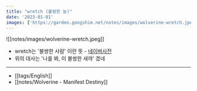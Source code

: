 ```yaml
---
title: "wretch (불쌍한 놈)"
date: '2023-01-01'
images: ['https://garden.gongshim.net/notes/images/wolverine-wretch.jpeg']
---
```

![[notes/images/wolverine-wretch.jpeg]]

- wretch는 '불쌍한 사람' 이란 뜻 - [네이버사전](https://en.dict.naver.com/#/entry/enko/a64019a6c4254112b89c44e31bab9cff)
- 위의 대사는 '나를 봐, 이 불쌍한 새꺄' 겠네
---
- [[tags/English]]
- [[notes/Wolverine - Manifest Destiny]]